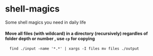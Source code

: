 # shell-magics
Some shell magics you need in daily life 


#### Move all files (with wildcard) in a directory (recursively) regardles of folder depth or number , use `cp` for copying

```shell
  find ./input -name '*.*' | xargs -I files mv files ./output
```

